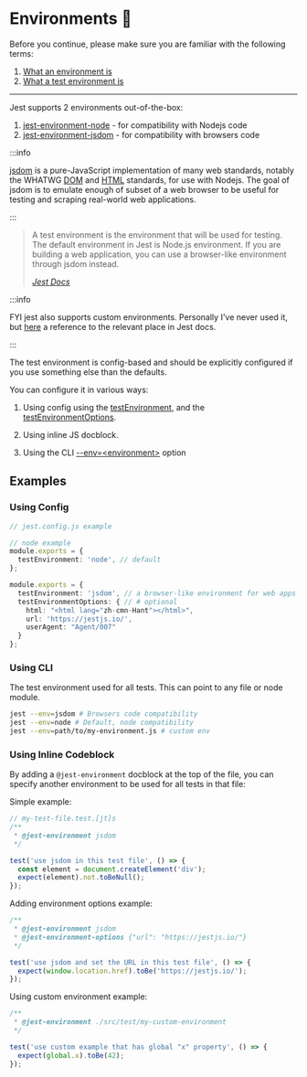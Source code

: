 # Environments 🧫

Before you continue, please make sure you are familiar with the following terms:

1. [What an environment is](../../../foundations/environment.md#what-an-environment-is)
1. [What a test environment is](../../../foundations/environment.md#what-a-test-environment-is)

---

Jest supports 2 environments out-of-the-box:

1. [jest-environment-node](https://github.com/facebook/jest/tree/main/packages/jest-environment-node) - for compatibility with Nodejs code
2. [jest-environment-jsdom](https://github.com/facebook/jest/tree/main/packages/jest-environment-jsdom) - for compatibility with browsers code

:::info

[jsdom](https://github.com/jsdom/jsdom) is a pure-JavaScript implementation of many web standards, notably the WHATWG [DOM](https://dom.spec.whatwg.org) and [HTML](https://html.spec.whatwg.org/multipage) standards, for use with Nodejs. The goal of jsdom is to emulate enough of subset of a web browser to be useful for testing and scraping real-world web applications.

:::

> A test environment is the environment that will be used for testing. The default environment in Jest is Node.js environment. If you are building a web application, you can use a browser-like environment through jsdom instead.
>
> [_Jest Docs_](https://jestjs.io/docs/configuration#testenvironment-string)

:::info

FYI jest also supports custom environments. Personally I've never used it, but [here](https://jestjs.io/docs/configuration#testenvironment-string) a reference to the relevant place in Jest docs.

:::

The test environment is config-based and should be explicitly configured if you use something else than the defaults.

You can configure it in various ways:

1. Using config using the [testEnvironment](https://jestjs.io/docs/configuration#testenvironment-string), and the [testEnvironmentOptions](https://jestjs.io/docs/configuration#testenvironmentoptions-object).

1. Using inline JS docblock.

1. Using the CLI [--env=\<environment\>](https://jestjs.io/docs/cli#--envenvironment) option

## Examples

### Using Config

```ts
// jest.config.js example

// node example
module.exports = {
  testEnvironment: 'node', // default
};

module.exports = {
  testEnvironment: 'jsdom', // a browser-like environment for web apps
  testEnvironmentOptions: { // # optional
    html: "<html lang="zh-cmn-Hant"></html>",
    url: 'https://jestjs.io/',
    userAgent: "Agent/007"
  }
};
```

### Using CLI

The test environment used for all tests. This can point to any file or node module.

```bash
jest --env=jsdom # Browsers code compatibility
jest --env=node # Default, node compatibility
jest --env=path/to/my-environment.js # custom env
```

### Using Inline Codeblock

By adding a `@jest-environment` docblock at the top of the file, you can specify another environment to be used for all tests in that file:

Simple example:

```ts
// my-test-file.test.[jt]s
/**
 * @jest-environment jsdom
 */

test('use jsdom in this test file', () => {
  const element = document.createElement('div');
  expect(element).not.toBeNull();
});
```

Adding environment options example:

```ts
/**
 * @jest-environment jsdom
 * @jest-environment-options {"url": "https://jestjs.io/"}
 */

test('use jsdom and set the URL in this test file', () => {
  expect(window.location.href).toBe('https://jestjs.io/');
});
```

Using custom environment example:

```ts
/**
 * @jest-environment ./src/test/my-custom-environment
 */

test('use custom example that has global "x" property', () => {
  expect(global.x).toBe(42);
});
```
